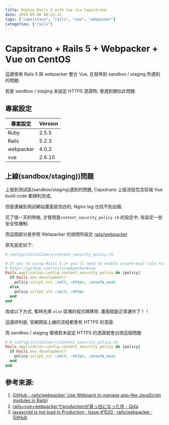 ```yaml
---
title: Deploy Rails 5 with Vue via Capsitrano
date: 2019-05-08 08:22:11
tags: ["capsitrano", "rails", "vue", "webpacker"]
categories: ["rails"]
---
```

# Capsitrano + Rails 5 + Webpacker + Vue on CentOS

這邊使用 Rails 5 與 webpacker 整合 Vue, 在發佈到 sandbox / staging 所遇到的問題.

若是 sandbox / staging 未設定 HTTPS 憑證時, 會遇到類似此問題.

## 專案設定

| 專案設定    | Version |
| ---------- | --------|
| Ruby       | 2.5.5   |
| Rails      | 5.2.3   |
| webpacker  | 4.0.2   |
| vue        | 2.6.10  |

<!--more-->

## 上線(sandbox/staging))問題
上版到測試區(sandbox/staging)遇到的問題, Capsitrano 上版流程包含前端 Vue build code 都順利完成, 

但是連線到測試網站畫面是空白的, Nginx log 也找不到出錯.

花了很一天的時候, 才發現是`content_security_policy.rb` 的設定中, 有設定一些安全性機制.

而這個部分是參照 Webpacker 的說明所設定 [rails/webpacker](https://github.com/rails/webpacker#vue)


原先設定如下:

```ruby
# config/initializers/content_security_policy.rb

# If you're using Rails 5.2+ you'll need to enable unsafe-eval rule for your development environment.
# https://github.com/rails/webpacker#vue
Rails.application.config.content_security_policy do |policy|
  if Rails.env.development?
    policy.script_src :self, :https, :unsafe_eval
  else
    policy.script_src :self, :https
  end
end
```

改成以下方式, 暫時先將 `else` 區塊的程式碼移除. 畫面就能正常運作了！！

這邊研判是, 官網預設上線的流程都會有 HTTPS 的憑證. 

而 sandbox / staging 環境若未設定 HTTPS 的憑證就會出現這個問題

```ruby
# # config/initializers/content_security_policy.rb
Rails.application.config.content_security_policy do |policy|
  if Rails.env.development?
    policy.script_src :self, :https, :unsafe_eval
  end
end
```

## 參考來源:
1. [GitHub - rails/webpacker: Use Webpack to manage app-like JavaScript modules in Rails](https://github.com/rails/webpacker#vue))
2. [rails+vue+webpackerでproductionが真っ白になった件 - Qiita](https://qiita.com/knzw_ats/items/628d4faab25fba5dfe87)
3. [javascript is not load in Production · Issue #1520 · rails/webpacker · GitHub](https://github.com/rails/webpacker/issues/1520)